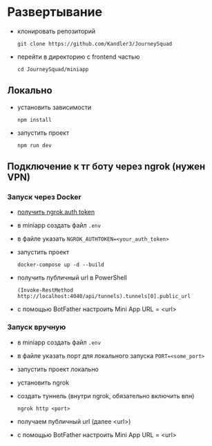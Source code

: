 # Развертывание

- клонировать репозиторий

    `git clone https://github.com/Kandler3/JourneySquad`


- перейти в директорию с frontend частью

    `cd JourneySquad/miniapp`


## Локально

- установить зависимости

    `npm install`


- запустить проект

    `npm run dev`

## Подключение к тг боту через ngrok (нужен VPN)

### Запуск через Docker

- [получить ngrok auth token](https://dashboard.ngrok.com/get-started/your-authtoken) 


- в miniapp создать файл `.env`


- в файле указать `NGROK_AUTHTOKEN=<your_auth_token>`


- запустить проект

  `docker-compose up -d --build`


- получить публичный url в PowerShell

  `(Invoke-RestMethod http://localhost:4040/api/tunnels).tunnels[0].public_url`


- с помощью BotFather настроить Mini App URL = \<url>

### Запуск вручную

- в miniapp создать файл `.env`


- в файле указать порт для локального запуска `PORT=<some_port>`


- запустить проект локально


- установить ngrok


- создать туннель (внутри ngrok, обязательно включить впн)

    `ngrok http <port>`


- получаем публичный url (далее \<url>)


- с помощью BotFather настроить Mini App URL = \<url>
